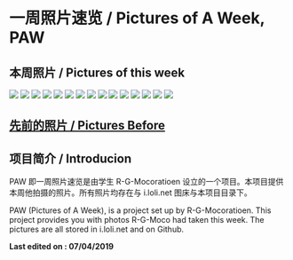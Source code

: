 # 一周照片速览 / Pictures of A Week, PAW

## 本周照片 / Pictures of this week

![](https://r-g-mocoratioen.github.io/paw/old/2019.7.4/2019.7.4%201.jpg)
![](https://r-g-mocoratioen.github.io/paw/old/2019.7.4/2019.7.4%202.jpg)
![](https://r-g-mocoratioen.github.io/paw/old/2019.7.4/2019.7.4%203.jpg)
![](https://r-g-mocoratioen.github.io/paw/old/2019.7.4/2019.7.4%204.jpg)
![](https://r-g-mocoratioen.github.io/paw/old/2019.7.4/2019.7.4%205.jpg)
![](https://r-g-mocoratioen.github.io/paw/old/2019.7.4/2019.7.4%206.jpg)
![](https://r-g-mocoratioen.github.io/paw/old/2019.7.4/2019.7.4%207.jpg)
![](https://r-g-mocoratioen.github.io/paw/old/2019.7.4/2019.7.4%208.jpg)
![](https://r-g-mocoratioen.github.io/paw/old/2019.7.4/2019.7.4%209.jpg)
![](https://r-g-mocoratioen.github.io/paw/old/2019.7.4/2019.7.4%2010.jpg)
![](https://r-g-mocoratioen.github.io/paw/old/2019.7.4/2019.7.4%2011.jpg)
![](https://r-g-mocoratioen.github.io/paw/old/2019.7.4/2019.7.4%2012.jpg)
![](https://r-g-mocoratioen.github.io/paw/old/2019.7.4/2019.7.4%2013.jpg)
![](https://r-g-mocoratioen.github.io/paw/old/2019.7.4/2019.7.4%2014.jpg)
![](https://r-g-mocoratioen.github.io/paw/old/2019.7.4/2019.7.4%2015.jpg)

## [先前的照片 / Pictures Before](https://r-g-mocoratioen.github.io/paw/old/)

## 项目简介 / Introducion

PAW 即一周照片速览是由学生 R-G-Mocoratioen 设立的一个项目。本项目提供本周他拍摄的照片。所有照片均存在与 i.loli.net 图床与本项目目录下。

PAW (Pictures of A Week), is a project set up by R-G-Mocoratioen. This project provides you with photos R-G-Moco had taken this week. The pictures are all stored in i.loli.net and on Github.

**Last edited on : 07/04/2019**
